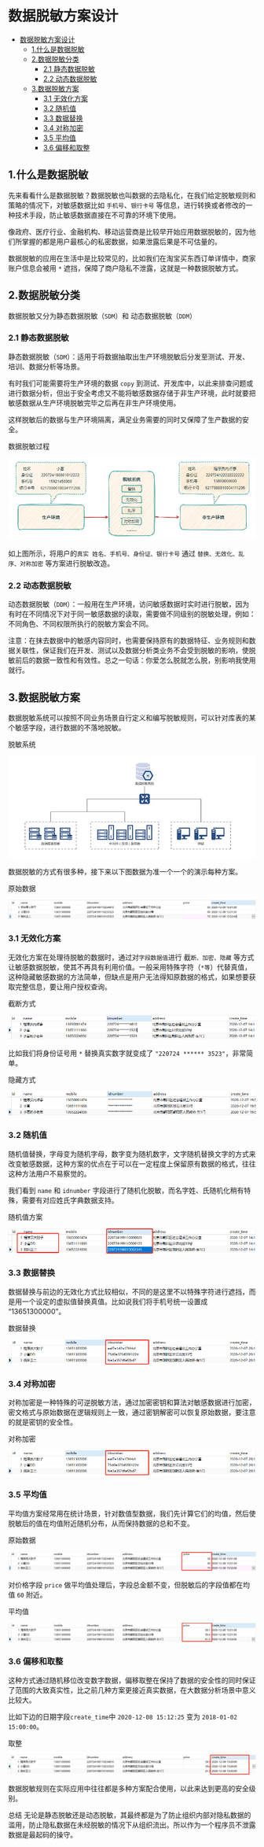 # 数据脱敏方案设计

- [数据脱敏方案设计](#数据脱敏方案设计)
  - [1.什么是数据脱敏](#1什么是数据脱敏)
  - [2.数据脱敏分类](#2数据脱敏分类)
    - [2.1 静态数据脱敏](#21-静态数据脱敏)
    - [2.2 动态数据脱敏](#22-动态数据脱敏)
  - [3.数据脱敏方案](#3数据脱敏方案)
    - [3.1 无效化方案](#31-无效化方案)
    - [3.2 随机值](#32-随机值)
    - [3.3 数据替换](#33-数据替换)
    - [3.4 对称加密](#34-对称加密)
    - [3.5 平均值](#35-平均值)
    - [3.6 偏移和取整](#36-偏移和取整)

## 1.什么是数据脱敏

先来看看什么是数据脱敏？数据脱敏也叫数据的去隐私化，在我们给定脱敏规则和策略的情况下，对敏感数据比如 `手机号`、`银行卡号` 等信息，进行转换或者修改的一种技术手段，防止敏感数据直接在不可靠的环境下使用。

像政府、医疗行业、金融机构、移动运营商是比较早开始应用数据脱敏的，因为他们所掌握的都是用户最核心的私密数据，如果泄露后果是不可估量的。

数据脱敏的应用在生活中是比较常见的，比如我们在淘宝买东西订单详情中，商家账户信息会被用 `*` 遮挡，保障了商户隐私不泄露，这就是一种数据脱敏方式。

## 2.数据脱敏分类

数据脱敏又分为静态数据脱敏（`SDM`）和 动态数据脱敏（`DDM`）

### 2.1 静态数据脱敏

静态数据脱敏（`SDM`）：适用于将数据抽取出生产环境脱敏后分发至测试、开发、培训、数据分析等场景。

有时我们可能需要将生产环境的数据 `copy` 到测试、开发库中，以此来排查问题或进行数据分析，但出于安全考虑又不能将敏感数据存储于非生产环境，此时就要把敏感数据从生产环境脱敏完毕之后再在非生产环境使用。

这样脱敏后的数据与生产环境隔离，满足业务需要的同时又保障了生产数据的安全。

数据脱敏过程

![数据脱敏之静态脱敏](./images/数据脱敏之静态脱敏.png)

如上图所示，将用户的`真实 姓名、手机号、身份证、银行卡号` 通过 `替换、无效化、乱序、对称加密` 等方案进行脱敏改造。

### 2.2 动态数据脱敏

动态数据脱敏（`DDM`）：一般用在生产环境，访问敏感数据时实时进行脱敏，因为有时在不同情况下对于同一敏感数据的读取，需要做不同级别的脱敏处理，例如：不同角色、不同权限所执行的脱敏方案会不同。

注意：在抹去数据中的敏感内容同时，也需要保持原有的数据特征、业务规则和数据关联性，保证我们在开发、测试以及数据分析类业务不会受到脱敏的影响，使脱敏前后的数据一致性和有效性。总之一句话：你爱怎么脱就怎么脱，别影响我使用就行。

## 3.数据脱敏方案

数据脱敏系统可以按照不同业务场景自行定义和编写脱敏规则，可以针对库表的某个敏感字段，进行数据的不落地脱敏。

脱敏系统

![数据脱敏之脱敏系统](images/数据脱敏之脱敏系统.png)

数据脱敏的方式有很多种，接下来以下图数据为准一个一个的演示每种方案。

原始数据

![数据脱敏方案之原始数据](images/数据脱敏方案之原始数据.png)

### 3.1 无效化方案

无效化方案在处理待脱敏的数据时，通过对`字段数据值`进行 截`断、加密、隐藏` 等方式让敏感数据脱敏，使其不再具有利用价值。一般采用特殊字符（`*等`）代替真值，这种隐藏敏感数据的方法简单，但缺点是用户无法得知原数据的格式，如果想要获取完整信息，要让用户授权查询。

截断方式

![数据脱敏方案之无效化方案之截断方式](images/数据脱敏方案之无效化方案之截断方式.png)

比如我们将身份证号用 `*` 替换真实数字就变成了 `"220724 ****** 3523"`，非常简单。

隐藏方式

![数据脱敏方案之无效化方案之隐藏方式](images/数据脱敏方案之无效化方案之隐藏方式.png)

### 3.2 随机值

随机值替换，字母变为随机字母，数字变为随机数字，文字随机替换文字的方式来改变敏感数据，这种方案的优点在于可以在一定程度上保留原有数据的格式，往往这种方法用户不易察觉的。

我们看到 `name` 和 `idnumber` 字段进行了随机化脱敏，而名字姓、氏随机化稍有特殊，需要有对应姓氏字典数据支持。

随机值方案

![数据脱敏方案之随机值方案](images/数据脱敏方案之随机值方案.png)

### 3.3 数据替换

数据替换与前边的无效化方式比较相似，不同的是这里不以特殊字符进行遮挡，而是用一个设定的虚拟值替换真值。比如说我们将手机号统一设置成 “13651300000”。

数据替换

![数据脱敏方案之数据替换](images/数据脱敏方案之数据替换.png)

### 3.4 对称加密

对称加密是一种特殊的可逆脱敏方法，通过加密密钥和算法对敏感数据进行加密，密文格式与原始数据在逻辑规则上一致，通过密钥解密可以恢复原始数据，要注意的就是密钥的安全性。

对称加密

![数据脱敏方案之对称加密](images/数据脱敏方案之对称加密.png)

### 3.5 平均值

平均值方案经常用在统计场景，针对数值型数据，我们先计算它们的均值，然后使脱敏后的值在均值附近随机分布，从而保持数据的总和不变。

原始数据

![数据脱敏方案之平均值原始数据](images/数据脱敏方案之平均值原始数据.png)

对价格字段 `price` 做平均值处理后，字段总金额不变，但脱敏后的字段值都在均值 `60` 附近。

平均值

![数据脱敏方案之平均值](images/数据脱敏方案之平均值.png)

### 3.6 偏移和取整

这种方式通过随机移位改变数字数据，偏移取整在保持了数据的安全性的同时保证了范围的大致真实性，比之前几种方案更接近真实数据，在大数据分析场景中意义比较大。

比如下边的日期字段`create_time`中 `2020-12-08 15:12:25` 变为 `2018-01-02 15:00:00`。

取整

![数据脱敏方案之取整](images/数据脱敏方案之取整.png)

数据脱敏规则在实际应用中往往都是多种方案配合使用，以此来达到更高的安全级别。

总结
无论是静态脱敏还是动态脱敏，其最终都是为了防止组织内部对隐私数据的滥用，防止隐私数据在未经脱敏的情况下从组织流出。所以作为一个程序员不泄露数据是最起码的操守。
